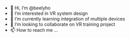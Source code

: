 - 👋 Hi, I’m @beelyho
- 👀 I’m interested in VR system design
- 🌱 I’m currently learning integration of multiple devices
- 💞️ I’m looking to collaborate on VR training project
- 📫 How to reach me ...

<!---
beelyho/beelyho is a ✨ special ✨ repository because its `README.md` (this file) appears on your GitHub profile.
You can click the Preview link to take a look at your changes.
--->
